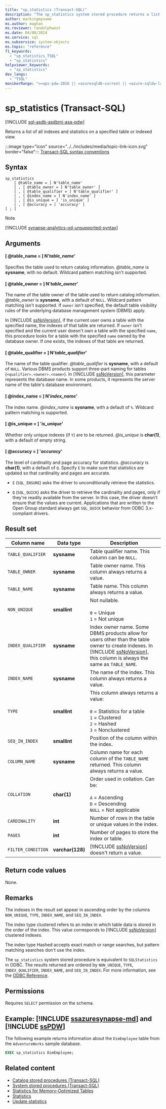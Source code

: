 ```yaml
---
title: "sp_statistics (Transact-SQL)"
description: "The sp_statistics system stored procedure returns a list of all indexes and statistics on a specified table or indexed view."
author: markingmyname
ms.author: maghan
ms.reviewer: randolphwest
ms.date: 04/08/2024
ms.service: sql
ms.subservice: system-objects
ms.topic: "reference"
f1_keywords:
  - "sp_statistics_TSQL"
  - "sp_statistics"
helpviewer_keywords:
  - "sp_statistics"
dev_langs:
  - "TSQL"
monikerRange: ">=aps-pdw-2016 || =azuresqldb-current || =azure-sqldw-latest || >=sql-server-2016 || >=sql-server-linux-2017 || =azuresqldb-mi-current"
---
```

# sp_statistics (Transact-SQL)

[!INCLUDE [sql-asdb-asdbmi-asa-pdw](../../includes/applies-to-version/sql-asdb-asdbmi-asa-pdw.md)]

Returns a list of all indexes and statistics on a specified table or indexed view.

:::image type="icon" source="../../includes/media/topic-link-icon.svg" border="false"::: [Transact-SQL syntax conventions](../../t-sql/language-elements/transact-sql-syntax-conventions-transact-sql.md)

## Syntax

```syntaxsql
sp_statistics
    [ @table_name = ] N'table_name'
    [ , [ @table_owner = ] N'table_owner' ]
    [ , [ @table_qualifier = ] N'table_qualifier' ]
    [ , [ @index_name = ] N'index_name' ]
    [ , [ @is_unique = ] 'is_unique' ]
    [ , [ @accuracy = ] 'accuracy' ]
[ ; ]
```

> [!NOTE]
> [!INCLUDE [synapse-analytics-od-unsupported-syntax](../../includes/synapse-analytics-od-unsupported-syntax.md)]

## Arguments

#### [ @table_name = ] N'*table_name*'

Specifies the table used to return catalog information. *@table_name* is **sysname**, with no default. Wildcard pattern matching isn't supported.

#### [ @table_owner = ] N'*table_owner*'

The name of the table owner of the table used to return catalog information. *@table_owner* is **sysname**, with a default of `NULL`. Wildcard pattern matching isn't supported. If `owner` isn't specified, the default table visibility rules of the underlying database management system (DBMS) apply.

In [!INCLUDE [ssNoVersion](../../includes/ssnoversion-md.md)], if the current user owns a table with the specified name, the indexes of that table are returned. If `owner` isn't specified and the current user doesn't own a table with the specified `name`, this procedure looks for a table with the specified `name` owned by the database owner. If one exists, the indexes of that table are returned.

#### [ @table_qualifier = ] N'*table_qualifier*'

The name of the table qualifier. *@table_qualifier* is **sysname**, with a default of `NULL`. Various DBMS products support three-part naming for tables (`<qualifier>.<owner>.<name>`). In [!INCLUDE [ssNoVersion](../../includes/ssnoversion-md.md)], this parameter represents the database name. In some products, it represents the server name of the table's database environment.

#### [ @index_name = ] N'*index_name*'

The index name. *@index_name* is **sysname**, with a default of `%`. Wildcard pattern matching is supported.

#### [ @is_unique = ] '*is_unique*'

Whether only unique indexes (if `Y`) are to be returned. *@is_unique* is **char(1)**, with a default of empty string.

#### [ @accuracy = ] '*accuracy*'

The level of cardinality and page accuracy for statistics. *@accuracy* is **char(1)**, with a default of `Q`. Specify `E` to make sure that statistics are updated so that cardinality and pages are accurate.

- `E` (`SQL_ENSURE`) asks the driver to unconditionally retrieve the statistics.

- `Q` (`SQL_QUICK`) asks the driver to retrieve the cardinality and pages, only if they're readily available from the server. In this case, the driver doesn't ensure that the values are current. Applications that are written to the Open Group standard always get `SQL_QUICK` behavior from ODBC 3.x-compliant drivers.

## Result set

| Column name | Data type | Description |
| --- | --- | --- |
| `TABLE_QUALIFIER` | **sysname** | Table qualifier name. This column can be `NULL`. |
| `TABLE_OWNER` | **sysname** | Table owner name. This column always returns a value. |
| `TABLE_NAME` | **sysname** | Table name. This column always returns a value. |
| `NON_UNIQUE` | **smallint** | Not nullable.<br /><br />`0` = Unique<br />`1` = Not unique |
| `INDEX_QUALIFIER` | **sysname** | Index owner name. Some DBMS products allow for users other than the table owner to create indexes. In [!INCLUDE [ssNoVersion](../../includes/ssnoversion-md.md)], this column is always the same as `TABLE_NAME`. |
| `INDEX_NAME` | **sysname** | The name of the index. This column always returns a value. |
| `TYPE` | **smallint** | This column always returns a value:<br /><br />`0` = Statistics for a table<br />`1` = Clustered<br />`2` = Hashed<br />`3` = Nonclustered |
| `SEQ_IN_INDEX` | **smallint** | Position of the column within the index. |
| `COLUMN_NAME` | **sysname** | Column name for each column of the `TABLE_NAME` returned. This column always returns a value. |
| `COLLATION` | **char(1)** | Order used in collation. Can be:<br /><br />`A` = Ascending<br />`D` = Descending<br />`NULL` = Not applicable |
| `CARDINALITY` | **int** | Number of rows in the table or unique values in the index. |
| `PAGES` | **int** | Number of pages to store the index or table. |
| `FILTER_CONDITION` | **varchar(128)** | [!INCLUDE [ssNoVersion](../../includes/ssnoversion-md.md)] doesn't return a value. |

## Return code values

None.

## Remarks

The indexes in the result set appear in ascending order by the columns `NON_UNIQUE`, `TYPE`, `INDEX_NAME`, and `SEQ_IN_INDEX`.

The index type clustered refers to an index in which table data is stored in the order of the index. This value corresponds to [!INCLUDE [ssNoVersion](../../includes/ssnoversion-md.md)] clustered indexes.

The index type Hashed accepts exact match or range searches, but pattern matching searches don't use the index.

The `sp_statistics` system stored procedure is equivalent to `SQLStatistics` in ODBC. The results returned are ordered by `NON_UNIQUE`, `TYPE`, `INDEX_QUALIFIER`, `INDEX_NAME`, and `SEQ_IN_INDEX`. For more information, see the [ODBC Reference](../../odbc/reference/syntax/odbc-reference.md).

## Permissions

Requires `SELECT` permission on the schema.

## Example: [!INCLUDE [ssazuresynapse-md](../../includes/ssazuresynapse-md.md)] and [!INCLUDE [ssPDW](../../includes/sspdw-md.md)]

The following example returns information about the `DimEmployee` table from the `AdventureWorks` sample database.

```sql
EXEC sp_statistics DimEmployee;
```

## Related content

- [Catalog stored procedures (Transact-SQL)](catalog-stored-procedures-transact-sql.md)
- [System stored procedures (Transact-SQL)](system-stored-procedures-transact-sql.md)
- [Statistics for Memory-Optimized Tables](../in-memory-oltp/statistics-for-memory-optimized-tables.md)
- [Statistics](../statistics/statistics.md)
- [Update statistics](../statistics/update-statistics.md)
